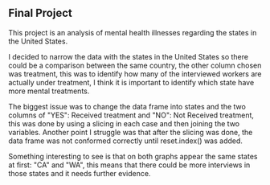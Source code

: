 ## Final Project
 
This project is an analysis of mental health illnesses regarding the states in the United States.

I decided to narrow the data with the states in the United States so there could be a comparison between the same country, the other column chosen was treatment, this was to identify how many of the interviewed workers are actually under treatment, I think it is important to identify which state have more mental treatments.

The biggest issue was to change the data frame into states and the two columns of "YES": Received treatment and  "NO": Not Received treatment, this was done by using a slicing in each case and then joining the two variables. Another point I struggle was that after the slicing was done, the data frame was not conformed correctly until reset.index() was added.

Something interesting to see is that on both graphs appear the same states at first: "CA" and "WA", this means that there could be more interviews in those states and it needs further evidence.
